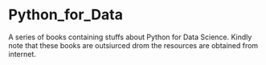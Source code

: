 # Python_for_Data
A series of books containing stuffs about Python for Data Science. Kindly note that these books are outsiurced drom the resources 
are obtained from internet.
